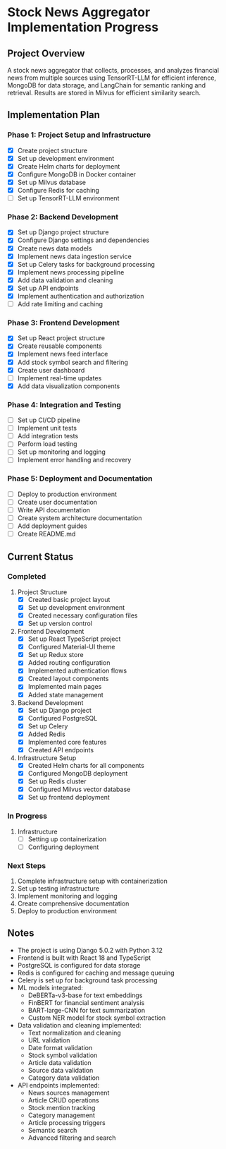 # Stock News Aggregator Implementation Progress

## Project Overview
A stock news aggregator that collects, processes, and analyzes financial news from multiple sources using TensorRT-LLM for efficient inference, MongoDB for data storage, and LangChain for semantic ranking and retrieval. Results are stored in Milvus for efficient similarity search.

## Implementation Plan

### Phase 1: Project Setup and Infrastructure
- [x] Create project structure
- [x] Set up development environment
- [x] Create Helm charts for deployment
- [x] Configure MongoDB in Docker container
- [x] Set up Milvus database
- [x] Configure Redis for caching
- [ ] Set up TensorRT-LLM environment

### Phase 2: Backend Development
- [x] Set up Django project structure
- [x] Configure Django settings and dependencies
- [x] Create news data models
- [x] Implement news data ingestion service
- [x] Set up Celery tasks for background processing
- [x] Implement news processing pipeline
- [x] Add data validation and cleaning
- [x] Set up API endpoints
- [x] Implement authentication and authorization
- [ ] Add rate limiting and caching

### Phase 3: Frontend Development
- [x] Set up React project structure
- [x] Create reusable components
- [x] Implement news feed interface
- [x] Add stock symbol search and filtering
- [x] Create user dashboard
- [ ] Implement real-time updates
- [x] Add data visualization components

### Phase 4: Integration and Testing
- [ ] Set up CI/CD pipeline
- [ ] Implement unit tests
- [ ] Add integration tests
- [ ] Perform load testing
- [ ] Set up monitoring and logging
- [ ] Implement error handling and recovery

### Phase 5: Deployment and Documentation
- [ ] Deploy to production environment
- [ ] Create user documentation
- [ ] Write API documentation
- [ ] Create system architecture documentation
- [ ] Add deployment guides
- [ ] Create README.md

## Current Status

### Completed
1. Project Structure
   - [x] Created basic project layout
   - [x] Set up development environment
   - [x] Created necessary configuration files
   - [x] Set up version control

2. Frontend Development
   - [x] Set up React TypeScript project
   - [x] Configured Material-UI theme
   - [x] Set up Redux store
   - [x] Added routing configuration
   - [x] Implemented authentication flows
   - [x] Created layout components
   - [x] Implemented main pages
   - [x] Added state management

3. Backend Development
   - [x] Set up Django project
   - [x] Configured PostgreSQL
   - [x] Set up Celery
   - [x] Added Redis
   - [x] Implemented core features
   - [x] Created API endpoints

4. Infrastructure Setup
   - [x] Created Helm charts for all components
   - [x] Configured MongoDB deployment
   - [x] Set up Redis cluster
   - [x] Configured Milvus vector database
   - [x] Set up frontend deployment

### In Progress
1. Infrastructure
   - [ ] Setting up containerization
   - [ ] Configuring deployment

### Next Steps
1. Complete infrastructure setup with containerization
2. Set up testing infrastructure
3. Implement monitoring and logging
4. Create comprehensive documentation
5. Deploy to production environment

## Notes
- The project is using Django 5.0.2 with Python 3.12
- Frontend is built with React 18 and TypeScript
- PostgreSQL is configured for data storage
- Redis is configured for caching and message queuing
- Celery is set up for background task processing
- ML models integrated:
  - DeBERTa-v3-base for text embeddings
  - FinBERT for financial sentiment analysis
  - BART-large-CNN for text summarization
  - Custom NER model for stock symbol extraction
- Data validation and cleaning implemented:
  - Text normalization and cleaning
  - URL validation
  - Date format validation
  - Stock symbol validation
  - Article data validation
  - Source data validation
  - Category data validation
- API endpoints implemented:
  - News sources management
  - Article CRUD operations
  - Stock mention tracking
  - Category management
  - Article processing triggers
  - Semantic search
  - Advanced filtering and search 